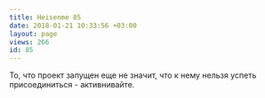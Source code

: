 ```yaml
---
title: Heisenme 85
date: 2018-01-21 10:33:56 +03:00
layout: page
views: 266
id: 85
---
```


То, что проект запущен еще не значит, что к нему нельзя успеть присоединиться - активнивайте.


